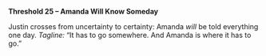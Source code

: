 **Threshold 25 – Amanda Will Know Someday**

Justin crosses from uncertainty to certainty: Amanda *will* be told everything one day.
*Tagline:* “It has to go somewhere. And Amanda is where it has to go.”
